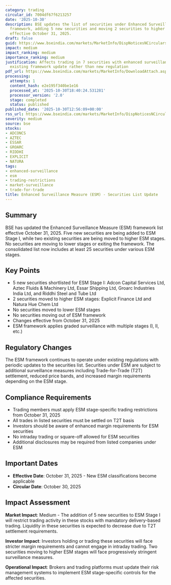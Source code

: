 ```yaml
---
category: trading
circular_id: 7004df67f6213257
date: '2025-10-30'
description: BSE updates the list of securities under Enhanced Surveillance Measure
  framework, adding 5 new securities and moving 2 securities to higher ESM stages
  effective October 31, 2025.
draft: false
guid: https://www.bseindia.com/markets/MarketInfo/DispNoticesNCirculars.aspx?Noticeid={BFAE5F75-9361-4E56-98A4-BA71183BED82}&noticeno=20251030-45&dt=10/30/2025&icount=45&totcount=63&flag=0
impact: medium
impact_ranking: medium
importance_ranking: medium
justification: Affects trading in 7 securities with enhanced surveillance measures;
  existing framework update rather than new regulation
pdf_url: https://www.bseindia.com/markets/MarketInfo/DownloadAttach.aspx?id=20251030-45&attachedId=6c31a78b-f733-47a4-a321-5ed5d93162d8
processing:
  attempts: 1
  content_hash: e2e195f340be1e16
  processed_at: '2025-10-30T18:40:24.531281'
  processor_version: '2.0'
  stage: completed
  status: published
published_date: '2025-10-30T12:56:09+00:00'
rss_url: https://www.bseindia.com/markets/MarketInfo/DispNoticesNCirculars.aspx?Noticeid={BFAE5F75-9361-4E56-98A4-BA71183BED82}&noticeno=20251030-45&dt=10/30/2025&icount=45&totcount=63&flag=0
severity: medium
source: bse
stocks:
- ADCONCS
- AZTEC
- ESSAR
- GROARC
- RIDDHI
- EXPLICIT
- NATURA
tags:
- enhanced-surveillance
- esm
- trading-restrictions
- market-surveillance
- trade-for-trade
title: Enhanced Surveillance Measure (ESM) - Securities List Update
---
```


## Summary

BSE has updated the Enhanced Surveillance Measure (ESM) framework list effective October 31, 2025. Five new securities are being added to ESM Stage I, while two existing securities are being moved to higher ESM stages. No securities are moving to lower stages or exiting the framework. The consolidated list now includes at least 25 securities under various ESM stages.

## Key Points

- 5 new securities shortlisted for ESM Stage I: Adcon Capital Services Ltd, Aztec Fluids & Machinery Ltd, Essar Shipping Ltd, Groarc Industries India Ltd, and Riddhi Steel and Tube Ltd
- 2 securities moved to higher ESM stages: Explicit Finance Ltd and Natura Hue Chem Ltd
- No securities moved to lower ESM stages
- No securities moving out of ESM framework
- Changes effective from October 31, 2025
- ESM framework applies graded surveillance with multiple stages (I, II, etc.)

## Regulatory Changes

The ESM framework continues to operate under existing regulations with periodic updates to the securities list. Securities under ESM are subject to additional surveillance measures including Trade-for-Trade (T2T) settlement, reduced price bands, and increased margin requirements depending on the ESM stage.

## Compliance Requirements

- Trading members must apply ESM stage-specific trading restrictions from October 31, 2025
- All trades in listed securities must be settled on T2T basis
- Investors should be aware of enhanced margin requirements for ESM securities
- No intraday trading or square-off allowed for ESM securities
- Additional disclosures may be required from listed companies under ESM

## Important Dates

- **Effective Date**: October 31, 2025 - New ESM classifications become applicable
- **Circular Date**: October 30, 2025

## Impact Assessment

**Market Impact**: Medium - The addition of 5 new securities to ESM Stage I will restrict trading activity in these stocks with mandatory delivery-based trading. Liquidity in these securities is expected to decrease due to T2T settlement requirements.

**Investor Impact**: Investors holding or trading these securities will face stricter margin requirements and cannot engage in intraday trading. Two securities moving to higher ESM stages will face progressively stringent surveillance measures.

**Operational Impact**: Brokers and trading platforms must update their risk management systems to implement ESM stage-specific controls for the affected securities.